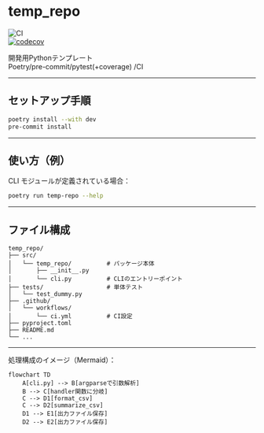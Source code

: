 # temp_repo

![CI](https://github.com/yamanora/temp_repo/actions/workflows/ci.yml/badge.svg)  
[![codecov](https://codecov.io/gh/yamanora/temp_repo/branch/main/graph/badge.svg)](https://codecov.io/gh/yamanora/temp_repo)

開発用Pythonテンプレート  
Poetry/pre-commit/pytest(+coverage) /CI

---

## セットアップ手順

```bash
poetry install --with dev
pre-commit install
```

---

## 使い方（例）

CLI モジュールが定義されている場合：

```bash
poetry run temp-repo --help
```

---

## ファイル構成

```
temp_repo/
├── src/
│   └── temp_repo/          # パッケージ本体
│       ├── __init__.py
│       └── cli.py          # CLIのエントリーポイント
├── tests/                  # 単体テスト
│   └── test_dummy.py
├── .github/
│   └── workflows/
│       └── ci.yml          # CI設定
├── pyproject.toml
├── README.md
└── ...
```

---

処理構成のイメージ（Mermaid）：

```mermaid
flowchart TD
    A[cli.py] --> B[argparseで引数解析]
    B --> C[handler関数に分岐]
    C --> D1[format_csv]
    C --> D2[summarize_csv]
    D1 --> E1[出力ファイル保存]
    D2 --> E2[出力ファイル保存]
```
